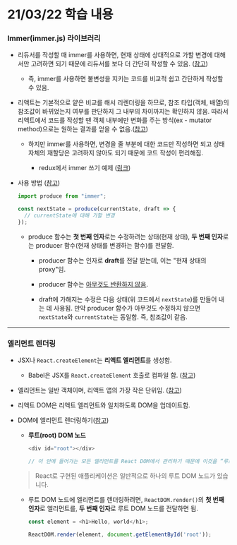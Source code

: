 # 21/03/22 학습 내용

### Immer(immer.js) 라이브러리

- 리듀서를 작성할 때 immer를 사용하면, 현재 상태에 상대적으로 가할 변경에 대해서만 고려하면 되기 때문에 리듀서를 보다 더 간단히 작성할 수 있음. ([참고](https://medium.com/@wongni/%EC%9D%B4%EB%A8%B8-immer-%EB%A5%BC-%EC%86%8C%EA%B0%9C%ED%95%B4-%EB%B6%88%EB%B3%80%EC%84%B1-%EC%89%BD%EA%B2%8C-%ED%95%98%EC%9E%90-24b00b6ff13f))

  - 즉, immer를 사용하면 불변성을 지키는 코드를 비교적 쉽고 간단하게 작성할 수 있음.

- 리액트는 기본적으로 얕은 비교를 해서 리렌더링을 하므로, 참조 타입(객체, 배열)의 참조값이 바뀌었는지 여부를 판단하지 그 내부의 차이까지는 확인하지 않음. 따라서 리액트에서 코드를 작성할 땐 객체 내부에만 변화를 주는 방식(ex - mutator method)으로는 원하는 결과를 얻을 수 없음.([참고](https://kyounghwan01.github.io/blog/React/immer-js/#immer-js))

  - 하지만 immer를 사용하면, 변경을 줄 부분에 대한 코드만 작성하면 되고 상태 자체의 재할당은 고려하지 않아도 되기 때문에 코드 작성이 편리해짐.

    - redux에서 immer 쓰기 예제 ([링크](https://kyounghwan01.github.io/blog/React/immer-js/#redux%EC%97%90%EC%84%9C-immer-%EC%93%B0%EA%B8%B0))

- 사용 방법 ([참고](https://medium.com/@wongni/%EC%9D%B4%EB%A8%B8-immer-%EB%A5%BC-%EC%86%8C%EA%B0%9C%ED%95%B4-%EB%B6%88%EB%B3%80%EC%84%B1-%EC%89%BD%EA%B2%8C-%ED%95%98%EC%9E%90-24b00b6ff13f))

  ```js
  import produce from "immer";

  const nextState = produce(currentState, draft => {
    // currentState에 대해 가할 변경
  });
  ```

    - produce 함수는 <b>첫 번째 인자</b>로는 수정하려는 상태(현재 상태), <b>두 번째 인자</b>로는 producer 함수(현재 상태를 변경하는 함수)를 전달함.

      - producer 함수는 인자로 <b>draft</b>를 전달 받는데, 이는 "현재 상태의 proxy"임.

      - producer 함수는 <u>아무것도 반환하지 않음</u>.

      - draft에 가해지는 수정은 다음 상태(위 코드에서 `nextState`)를 만들어 내는 데 사용됨. 만약 producer 함수가 아무것도 수정하지 않으면 `nextState`와 `currentState`는 동일함. 즉, 참조값이 같음.

___
### 엘리먼트 렌더링

- JSX나 `React.createElement`는 **리액트 엘리먼트**를 생성함.

  - Babel은 JSX를 `React.createElement` 호출로 컴파일 함. ([참고](https://ko.reactjs.org/docs/introducing-jsx.html#jsx-represents-objects))

- 엘리먼트는 일반 객체이며, 리액트 앱의 가장 작은 단위임. ([참고](https://ko.reactjs.org/docs/rendering-elements.html))

- 리액트 DOM은 리액트 엘리먼트와 일치하도록 DOM을 업데이트함.

- DOM에 엘리먼트 렌더링하기([참고](https://ko.reactjs.org/docs/rendering-elements.html#rendering-an-element-into-the-dom))

  - **루트(root) DOM 노드**

    ```js
    <div id="root"></div>

    // 이 안에 들어가는 모든 엘리먼트를 React DOM에서 관리하기 때문에 이것을 “루트(root)” DOM 노드라고 부릅니다.
    ```

  > React로 구현된 애플리케이션은 일반적으로 하나의 루트 DOM 노드가 있습니다.

  - 루트 DOM 노드에 엘리먼트를 렌더링하려면, `ReactDOM.render()`의 **첫 번째 인자**로 엘리먼트를, **두 번째 인자**로 루트 DOM 노드를 전달하면 됨.

    ```js
    const element = <h1>Hello, world</h1>;
    
    ReactDOM.render(element, document.getElementById('root'));
    ```

